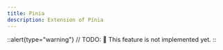 ```yaml
---
title: Pinia
description: Extension of Pinia
---
```


::alert{type="warning"}
// TODO:
🚧 This feature is not implemented yet.
::
